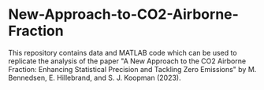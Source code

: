 # New-Approach-to-CO2-Airborne-Fraction

This repository contains data and MATLAB code which can be used to replicate the analysis of the paper "A New Approach to the CO2 Airborne Fraction: Enhancing Statistical Precision and Tackling Zero Emissions" by M. Bennedsen, E. Hillebrand, and S. J. Koopman (2023).

